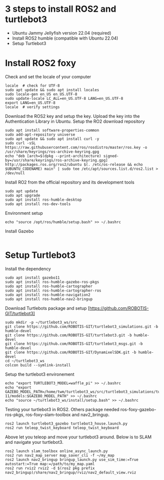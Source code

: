 # 3 steps to install ROS2 and turtlebot3
* Ubuntu Jammy Jellyfish version 22.04 (required)
* Install ROS2 humble (compatible with Ubuntu 22.04)
* Setup Turtlebot3 


# Install ROS2 foxy
Check and set the locale of your computer
```
locale  # check for UTF-8
sudo apt update && sudo apt install locales
sudo locale-gen en_US en_US.UTF-8
sudo update-locale LC_ALL=en_US.UTF-8 LANG=en_US.UTF-8
export LANG=en_US.UTF-8
locale  # verify settings
```

Download the ROS2 key and setup the key. Upload the key into the Authentication Library in Ubuntu. Setup the RO2 download repository
```
sudo apt install software-properties-common
sudo add-apt-repository universe
sudo apt update && sudo apt install curl -y
sudo curl -sSL https://raw.githubusercontent.com/ros/rosdistro/master/ros.key -o /usr/share/keyrings/ros-archive-keyring.gpg
echo "deb [arch=$(dpkg --print-architecture) signed-by=/usr/share/keyrings/ros-archive-keyring.gpg] http://packages.ros.org/ros2/ubuntu $(. /etc/os-release && echo $UBUNTU_CODENAME) main" | sudo tee /etc/apt/sources.list.d/ros2.list > /dev/null
```

Install RO2 from the official repository and its development tools
```
sudo apt update
sudo apt upgrade
sudo apt install ros-humble-desktop
sudo apt install ros-dev-tools
```
Environment setup
```
echo "source /opt/ros/humble/setup.bash" >> ~/.bashrc
```

Install Gazebo
```

```

# Setup Turtlebot3 
Install the dependency
```
sudo apt install gazebo11
sudo apt install ros-humble-gazebo-ros-pkgs
sudo apt install ros-humble-cartographer 
sudo apt install ros-humble-cartographer-ros
sudo apt install ros-humble-navigation2 
sudo apt install ros-humble-nav2-bringup
```
Download Turtlebots package and setup [https://github.com/ROBOTIS-GIT/turtlebot3]
```
sudo mkdir -p ~/turtlebot3_ws/src
git clone https://github.com/ROBOTIS-GIT/turtlebot3_simulations.git -b humble-devel
git clone https://github.com/ROBOTIS-GIT/turtlebot3.git -b humble-devel
git clone https://github.com/ROBOTIS-GIT/turtlebot3_msgs.git -b humble-devel
git clone https://github.com/ROBOTIS-GIT/DynamixelSDK.git -b humble-devel
cd ~/turtlebot3_ws
colcon build --symlink-install
```
Setup the turtlebot3 environement
```
echo "export TURTLEBOT3_MODEL=waffle_pi" >> ~/.bashrc
echo "export GAZEBO_MODEL_PATH=/home/twm/turtlebot3_ws/src/turtlebot3_simulations/turtlebot3_gazebo/models:/usr/share/gazebo-11/models:$GAZEBO_MODEL_PATH" >> ~/.bashrc
echo "source ~/turtlebot3_ws/install/setup.bash" >> ~/.bashrc
```
Testing your turtlebot3 in ROS2. Others package needed ros-foxy-gazebo-ros-pkgs, ros-foxy-slam-toolbox and nav2_bringup.

```
ros2 launch turtlebot3_gazebo turtlebot3_house.launch.py
ros2 run teleop_twist_keyboard teleop_twist_keyboard
```
Above let you teleop and move your turtlebot3 around. Below is to SLAM and navigate your turtlebot3.
```
ros2 launch slam_toolbox online_async_launch.py
ros2 run nav2_map_server map_saver_cli -f ~/my_map
ros2 launch nav2_bringup bringup_launch.py use_sim_time:=True autostart:=True map:=/path/to/my_map.yaml
ros2 run rviz2 rviz2 -d $(ros2 pkg prefix nav2_bringup)/share/nav2_bringup/rviz/nav2_default_view.rviz

```

